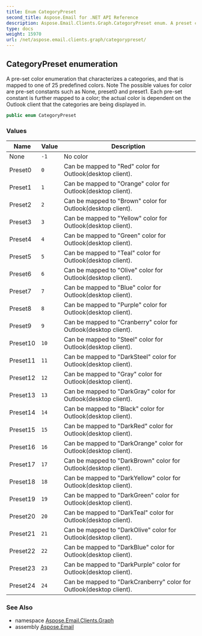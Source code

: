 ```yaml
---
title: Enum CategoryPreset
second_title: Aspose.Email for .NET API Reference
description: Aspose.Email.Clients.Graph.CategoryPreset enum. A preset color enumeration that characterizes a categories and that is mapped to one of 25 predefined colors. Note The possible values for color are preset constants such as None preset0 and preset1. Each preset constant is further mapped to a color the actual color is dependent on the Outlook client that the categories are being displayed in
type: docs
weight: 15970
url: /net/aspose.email.clients.graph/categorypreset/
---
```

## CategoryPreset enumeration

A pre-set color enumeration that characterizes a categories, and that is mapped to one of 25 predefined colors. Note The possible values for color are pre-set constants such as None, preset0 and preset1. Each pre-set constant is further mapped to a color; the actual color is dependent on the Outlook client that the categories are being displayed in.

```csharp
public enum CategoryPreset
```

### Values

| Name | Value | Description |
| --- | --- | --- |
| None | `-1` | No color |
| Preset0 | `0` | Can be mapped to "Red" color for Outlook(desktop client). |
| Preset1 | `1` | Can be mapped to "Orange" color for Outlook(desktop client). |
| Preset2 | `2` | Can be mapped to "Brown" color for Outlook(desktop client). |
| Preset3 | `3` | Can be mapped to "Yellow" color for Outlook(desktop client). |
| Preset4 | `4` | Can be mapped to "Green" color for Outlook(desktop client). |
| Preset5 | `5` | Can be mapped to "Teal" color for Outlook(desktop client). |
| Preset6 | `6` | Can be mapped to "Olive" color for Outlook(desktop client). |
| Preset7 | `7` | Can be mapped to "Blue" color for Outlook(desktop client). |
| Preset8 | `8` | Can be mapped to "Purple" color for Outlook(desktop client). |
| Preset9 | `9` | Can be mapped to "Cranberry" color for Outlook(desktop client). |
| Preset10 | `10` | Can be mapped to "Steel" color for Outlook(desktop client). |
| Preset11 | `11` | Can be mapped to "DarkSteel" color for Outlook(desktop client). |
| Preset12 | `12` | Can be mapped to "Gray" color for Outlook(desktop client). |
| Preset13 | `13` | Can be mapped to "DarkGray" color for Outlook(desktop client). |
| Preset14 | `14` | Can be mapped to "Black" color for Outlook(desktop client). |
| Preset15 | `15` | Can be mapped to "DarkRed" color for Outlook(desktop client). |
| Preset16 | `16` | Can be mapped to "DarkOrange" color for Outlook(desktop client). |
| Preset17 | `17` | Can be mapped to "DarkBrown" color for Outlook(desktop client). |
| Preset18 | `18` | Can be mapped to "DarkYellow" color for Outlook(desktop client). |
| Preset19 | `19` | Can be mapped to "DarkGreen" color for Outlook(desktop client). |
| Preset20 | `20` | Can be mapped to "DarkTeal" color for Outlook(desktop client). |
| Preset21 | `21` | Can be mapped to "DarkOlive" color for Outlook(desktop client). |
| Preset22 | `22` | Can be mapped to "DarkBlue" color for Outlook(desktop client). |
| Preset23 | `23` | Can be mapped to "DarkPurple" color for Outlook(desktop client). |
| Preset24 | `24` | Can be mapped to "DarkCranberry" color for Outlook(desktop client). |

### See Also

* namespace [Aspose.Email.Clients.Graph](../../aspose.email.clients.graph/)
* assembly [Aspose.Email](../../)


